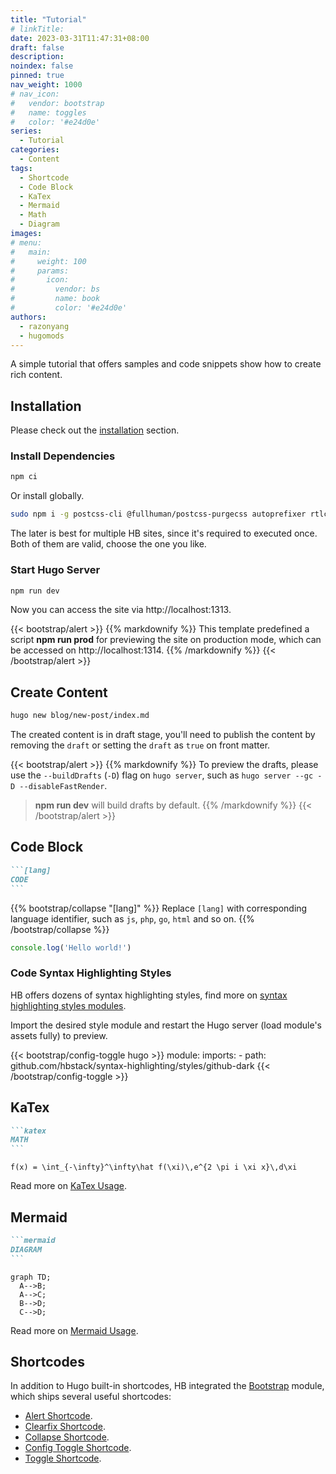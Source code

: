 ```yaml
---
title: "Tutorial"
# linkTitle:
date: 2023-03-31T11:47:31+08:00
draft: false
description: 
noindex: false
pinned: true
nav_weight: 1000
# nav_icon:
#   vendor: bootstrap
#   name: toggles
#   color: '#e24d0e'
series:
  - Tutorial
categories:
  - Content
tags:
  - Shortcode
  - Code Block
  - KaTex
  - Mermaid
  - Math
  - Diagram
images:
# menu:
#   main:
#     weight: 100
#     params:
#       icon:
#         vendor: bs
#         name: book
#         color: '#e24d0e'
authors:
  - razonyang
  - hugomods
---
```


A simple tutorial that offers samples and code snippets show how to create rich content.

<!--more-->

## Installation

Please check out the [installation](https://hb.hugomods.com/en/docs/getting-started/installation) section.

### Install Dependencies

```sh
npm ci
```

Or install globally.

```sh
sudo npm i -g postcss-cli @fullhuman/postcss-purgecss autoprefixer rtlcss
```

The later is best for multiple HB sites, since it's required to executed once. Both of them are valid, choose the one you like.

### Start Hugo Server

```sh
npm run dev
```

Now you can access the site via http://localhost:1313.

{{< bootstrap/alert >}}
{{% markdownify %}}
This template predefined a script **npm run prod** for previewing the site on production mode, which can be accessed on http://localhost:1314.
{{% /markdownify %}}
{{< /bootstrap/alert >}}

## Create Content

```sh
hugo new blog/new-post/index.md
```

The created content is in draft stage, you'll need to publish the content by removing the `draft` or setting the `draft` as `true` on front matter.

{{< bootstrap/alert >}}
{{% markdownify %}}
To preview the drafts, please use the `--buildDrafts` (`-D`) flag on `hugo server`, such as `hugo server --gc -D --disableFastRender`.
> **npm run dev** will build drafts by default.
{{% /markdownify %}}
{{< /bootstrap/alert >}}

## Code Block

````markdown
```[lang]
CODE
```
````

{{% bootstrap/collapse "[lang]" %}}
Replace `[lang]` with corresponding language identifier, such as `js`, `php`, `go`, `html` and so on.
{{% /bootstrap/collapse %}}

```js
console.log('Hello world!')
```

### Code Syntax Highlighting Styles

HB offers dozens of syntax highlighting styles, find more on [syntax highlighting styles modules](https://hb.hugomods.com/en/docs/modules/syntax-highlighting/).

Import the desired style module and restart the Hugo server (load module's assets fully) to preview.

{{< bootstrap/config-toggle hugo >}}
module:
  imports:
    - path: github.com/hbstack/syntax-highlighting/styles/github-dark
{{< /bootstrap/config-toggle >}}

## KaTex

````markdown
```katex
MATH
```
````

```katex
f(x) = \int_{-\infty}^\infty\hat f(\xi)\,e^{2 \pi i \xi x}\,d\xi
```

Read more on [KaTex Usage](https://hugomods.com/en/docs/content/katex/#usage).

## Mermaid

````markdown
```mermaid
DIAGRAM
```
````

```mermaid
graph TD;
  A-->B;
  A-->C;
  B-->D;
  C-->D;
```

Read more on [Mermaid Usage](https://hugomods.com/en/docs/content/mermaid/#usage).

## Shortcodes

In addition to Hugo built-in shortcodes, HB integrated the [Bootstrap](https://hugomods.com/en/docs/bootstrap/) module, which ships several useful shortcodes:

- [Alert Shortcode](https://hugomods.com/en/docs/bootstrap/alert/).
- [Clearfix Shortcode](https://hugomods.com/en/docs/bootstrap/clearfix/).
- [Collapse Shortcode](https://hugomods.com/en/docs/bootstrap/collapse/).
- [Config Toggle Shortcode](https://hugomods.com/en/docs/bootstrap/config-toggle/).
- [Toggle Shortcode](https://hugomods.com/en/docs/bootstrap/toggle/).
